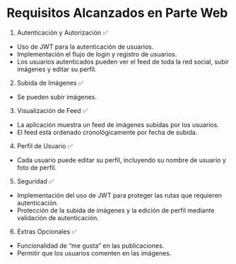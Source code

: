 # Requisitos Alcanzados en Parte Web

1. Autenticación y Autorización :white_check_mark:

- Uso de JWT para la autenticación de usuarios.
- Implementación el flujo de login y registro de usuarios.
- Los usuarios autenticados pueden ver el feed de toda la red social, subir imágenes y editar su perfil.

2. Subida de Imágenes :white_check_mark:

- Se pueden subir imágenes.

3. Visualización de Feed :white_check_mark:

- La aplicación muestra un feed de imágenes subidas por los usuarios.
- El feed está ordenado cronológicamente por fecha de subida.

4. Perfil de Usuario :white_check_mark:

- Cada usuario puede editar su perfil, incluyendo su nombre de usuario y foto de perfil.

5. Seguridad :white_check_mark:

- Implementación del uso de JWT para proteger las rutas que requieren autenticación.
- Protección de la subida de imágenes y la edición de perfil mediante validación de autenticación.

6. Extras Opcionales :white_check_mark:

- Funcionalidad de “me gusta” en las publicaciones.
- Permitir que los usuarios comenten en las imágenes.